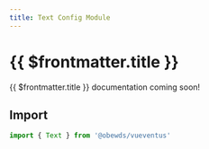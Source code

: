 ```yaml
---
title: Text Config Module
---
```




# {{ $frontmatter.title }}

{{ $frontmatter.title }} documentation coming soon!






## Import

```javascript
import { Text } from '@obewds/vueventus'
```
